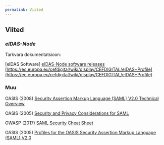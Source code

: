 ```yaml
---
permalink: Viited
---
```


## Viited

### ___eIDAS-Node___

Tarkvara dokumentatsioon:

[eIDAS Software] [eIDAS-Node software releases](https://ec.europa.eu/cefdigital/wiki/display/CEFDIGITAL/eIDAS-Node+-+Current+release)
[https://ec.europa.eu/cefdigital/wiki/display/CEFDIGITAL/eIDAS+Profile](https://ec.europa.eu/cefdigital/wiki/display/CEFDIGITAL/eIDAS+Profile)


### Muu

OASIS (2008) [Security Assertion Markup Language (SAML) V2.0 Technical Overview](http://docs.oasis-open.org/security/saml/Post2.0/sstc-saml-tech-overview-2.0.html)

OASIS (2005) [Security and Privacy Considerations for SAML]( http://docs.oasis-open.org/security/saml/v2.0/saml-sec-consider-2.0-os.pdf)

OWASP (2017) [SAML Security Cheat Sheet]( https://www.owasp.org/index.php/SAML_Security_Cheat_Sheet)

OASIS (2005) [Profiles for the OASIS Security Assertion Markup Language (SAML) V2.0](http://docs.oasis-open.org/security/saml/v2.0/saml-profiles-2.0-os.pdf)
